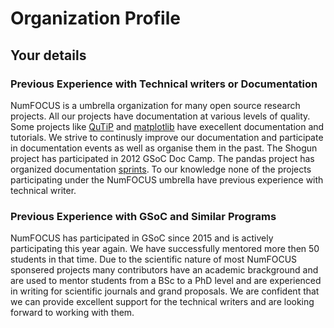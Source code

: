 # Organization Profile

## Your details

### Previous Experience with Technical writers or Documentation

NumFOCUS is a umbrella organization for many open source research projects. All our projects have documentation at various levels of
quality. Some projects like [QuTiP](http://qutip.org/docs/latest/) and [matplotlib](https://matplotlib.org/gallery/index.html) have
execellent documentation and tutorials. We strive to continusly improve our documentation and participate in documentation events as well as organise them in the past. The Shogun project has participated in 2012 GSoC Doc Camp. The pandas project has organized 
documentation [sprints](https://python-sprints.github.io/pandas/). To our knowledge none of the projects participating under the
NumFOCUS umbrella have previous experience with technical writer. 

### Previous Experience with GSoC and Similar Programs

NumFOCUS has participated in GSoC since 2015 and is actively participating this year again. We have successfully mentored more then 50
students in that time. Due to the scientific nature of most NumFOCUS sponsered projects many contributors have an academic brackground
and are used to mentor students from a BSc to a PhD level and are experienced in writing for scientific journals and grand proposals. 
We are confident that we can provide excellent support for the technical writers and are looking forward to working with them.
